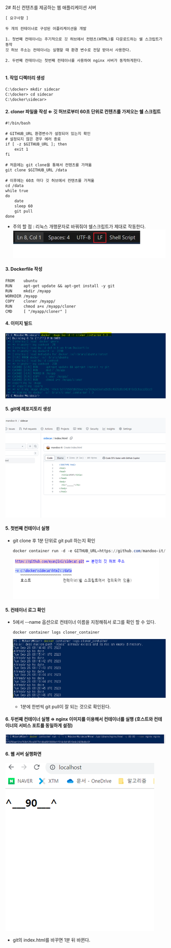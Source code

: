 2# 최신 컨텐츠를 제공하는 웹 애플리케이션 서버

```
[ 요구사항 ] 

두 개의 컨테이너로 구성된 어플리케이션을 개발

1. 첫번째 컨테이너는 주기적으로 깃 허브에서 컨텐츠(HTML)를 다운로드하는 쉘 스크립트가 동작
깃 허브 주소는 컨테이너는 실행할 때 환경 변수로 전달 받아서 사용한다. 

2. 두번째 컨테이너는 첫번째 컨테이너를 사용하여 nginx 서버가 동작하게한다. 
 
```

#### 1. 작업 디렉터리 생성

``` shell
C:\docker> mkdir sidecar
C:\docker> cd sidecar
C:\docker\sidecar>
```


#### 2. cloner 파일을 작성 ⇐ 깃 허브로부터 60초 단위로 컨텐츠를 가져오는 쉘 스크립트 


``` shell
#!/bin/bash

# GITHUB_URL 환경변수가 설정되어 있는지 확인 
# 설정되지 않은 경우 에러 종료
if [ -z $GITHUB_URL ]; then
    exit 1
fi

# 처음에는 git clone을 통해서 컨텐츠를 가져옮
git clone $GITHUB_URL /data

# 이후에는 60초 마다 깃 허브에서 컨텐츠를 가져옮
cd /data
while true
do
    date
    sleep 60
    git pull
done

```
- 주의 할 점 : 리눅스 개행문자로 바꿔줘야 쉘스크립트가 제대로 작동한다. 
![1695715205335](image/실습2_git이랑연동/1695715205335.png)

#### 3. Dockerfile 작성
``` docker
FROM    ubuntu
RUN     apt-get update && apt-get install -y git
RUN     mkdir /myapp
WORKDIR /myapp
COPY    cloner /myapp/
RUN     chmod a+x /myapp/cloner
CMD     [ "/myapp/cloner" ]

```


#### 4. 이미지 빌드

![1695715924065](image/실습2_git이랑연동/1695715924065.png)

#### 5. git에 레포지토리 생성
![1695716007172](image/실습2_git이랑연동/1695716007172.png)

#### 5. 첫번째 컨테이너 실행 
- git clone 후 1분 단위로 git pull 하는지 확인

    ``` powershell
    docker container run -d -e GITHUB_URL=https://github.com/mandoo-it/sidecar.git -v c:\docker\sidecar\html\:/data --name cloner_container cloner_container:1.0
    ```

    ![1695716591247](image/실습2_git이랑연동/1695716591247.png)

#### 5. 컨테이너 로그 확인
- 5에서 --name 옵션으로 컨테이너 이름을 지정해줘서 로그를 확인 할 수 있다. 
    ```
    docker container logs cloner_container
    ```
    ![1695716799083](image/실습2_git이랑연동/1695716799083.png)

    - 1분에 한번씩 git pull이 잘 되는 것으로 확인된다. 

#### 6. 두번째 컨테이너 실행 ⇒ nginx 이미지를 이용해서 컨테이너를 실행 (호스트와 컨테이너의 서비스 포트를 동일하게 설정)

![1695718132275](image/실습2_git이랑연동/1695718132275.png)

#### 6. 웹 서버 실행화면 
![1695718200233](image/실습2_git이랑연동/1695718200233.png)

- git의 index.html를 바꾸면 1분 뒤 바뀐다. 